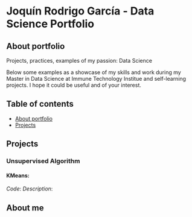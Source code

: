 # Joquín Rodrigo García - Data Science Portfolio

## About portfolio
Projects, practices, examples of my passion: Data Science  

Below some examples as a showcase of my skills and work during my Master in Data Science at Immune Technology Institue and self-learning projects. 
I hope it could be useful and of your interest.

## Table of contents

* [About portfolio](#about-portfolio)
* [Projects](#projects)






## Projects

### Unsupervised Algorithm

#### KMeans: 
_Code_: 
_Description_:



## About me

